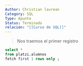 ```yaml
---
Author: Christian laurean
Category: SQL
Type: Apunte
Status: Terminado
relación: "[[Curso de SQL]]"
---
```

>Nos traemos el primer registro

```SQL
select *
from platzi.alumnos
fetch first 1 rows only ;
```

